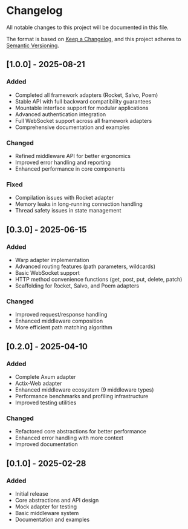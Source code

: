 # Changelog

All notable changes to this project will be documented in this file.

The format is based on [Keep a Changelog](https://keepachangelog.com/en/1.0.0/),
and this project adheres to [Semantic Versioning](https://semver.org/spec/v2.0.0.html).

## [1.0.0] - 2025-08-21

### Added

- Completed all framework adapters (Rocket, Salvo, Poem)
- Stable API with full backward compatibility guarantees
- Mountable interface support for modular applications
- Advanced authentication integration
- Full WebSocket support across all framework adapters
- Comprehensive documentation and examples

### Changed

- Refined middleware API for better ergonomics
- Improved error handling and reporting
- Enhanced performance in core components

### Fixed

- Compilation issues with Rocket adapter
- Memory leaks in long-running connection handling
- Thread safety issues in state management

## [0.3.0] - 2025-06-15

### Added

- Warp adapter implementation
- Advanced routing features (path parameters, wildcards)
- Basic WebSocket support
- HTTP method convenience functions (get, post, put, delete, patch)
- Scaffolding for Rocket, Salvo, and Poem adapters

### Changed

- Improved request/response handling
- Enhanced middleware composition
- More efficient path matching algorithm

## [0.2.0] - 2025-04-10

### Added

- Complete Axum adapter
- Actix-Web adapter
- Enhanced middleware ecosystem (9 middleware types)
- Performance benchmarks and profiling infrastructure
- Improved testing utilities

### Changed

- Refactored core abstractions for better performance
- Enhanced error handling with more context
- Improved documentation

## [0.1.0] - 2025-02-28

### Added

- Initial release
- Core abstractions and API design
- Mock adapter for testing
- Basic middleware system
- Documentation and examples

